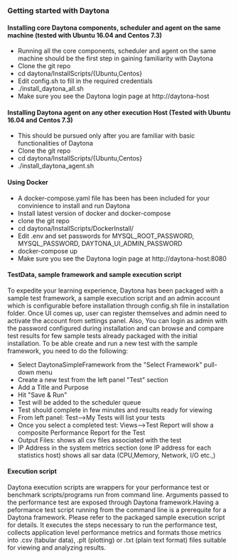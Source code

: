 ### Getting started with Daytona

#### Installing core Daytona components, scheduler and agent on the same machine (tested with Ubuntu 16.04 and Centos 7.3)
* Running all the core components, scheduler and agent on the same machine should be the first step in gaining familiarity with Daytona
* Clone the git repo
* cd daytona/InstallScripts/{Ubuntu,Centos}
* Edit config.sh to fill in the required credentials
* ./install_daytona_all.sh
* Make sure you see the Daytona login page at http://daytona-host

#### Installing Daytona agent on any other execution Host (Tested with Ubuntu 16.04 and Centos 7.3)
* This should be pursued only after you are familiar with basic functionalities of Daytona
* Clone the git repo
* cd daytona/InstallScripts/{Ubuntu,Centos}
* ./install_daytona_agent.sh

#### Using Docker
* A docker-compose.yaml file has been has been included for your convinience to install and run Daytona
* Install latest version of docker and docker-compose
* clone the git repo
* cd daytona/InstallScripts/DockerInstall/
* Edit .env and set passwords for MYSQL_ROOT_PASSWORD, MYSQL_PASSWORD, DAYTONA_UI_ADMIN_PASSWORD
* docker-compose up
* Make sure you see the Daytona login page at http://daytona-host:8080

#### TestData, sample framework and sample execution script
To expedite your learning experience, Daytona has been packaged with a sample test framework, a sample execution script and an admin account which is configurable before installation through config.sh file in installation folder. Once UI comes up, user can register themselves and admin need to activate the account from settings panel. Also, You can login as admin with the password configured during installation and can browse and compare test results for few sample tests already packaged with the initial installation. To be able create and run a new test with the sample framework, you need to do the following:

* Select DaytonaSimpleFramework from the "Select Framework" pull-down menu
* Create a new test from the left panel "Test" section
* Add a Title and Purpose
* Hit "Save & Run"
* Test will be added to the scheduler queue
* Test should complete in few minutes and results ready for viewing
* From left panel: Test-->My Tests will list your tests
* Once you select a completed test: Views-->Test Report will show a composite Performance Report for the Test
* Output Files: shows all csv files associated with the test
* IP Address in the system metrics section (one IP address for each statistics host) shows all sar data (CPU,Memory, Network, I/O etc.,)

#### Execution script
Daytona execution scripts are wrappers for your performance test or benchmark scripts/programs run from command line. Arguments passed to the performance test are exposed through Daytona framework.Having a peformance test script running from the command line is a prerequite for a Daytona framework. Please refer to the packaged sample execution script for details. It executes the steps necessary to run the performance test, collects application level performance metrics and formats those metrics into .csv (tabular data), .plt (plotting) or .txt (plain text format) files suitable for viewing and analyzing results.

